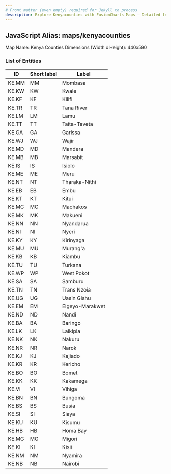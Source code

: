 ```yaml
---
# Front matter (even empty) required for Jekyll to process
description: Explore Kenyacounties with FusionCharts Maps – Detailed features for seamless integration. Try now & enhance your data visualization today! 
---
```


## JavaScript Alias: maps/kenyacounties

Map Name: Kenya Counties
Dimensions (Width x Height): 440x590

### List of Entities

ID | Short label | Label
---|---|---|
KE.MM|MM|Mombasa
KE.KW|KW|Kwale
KE.KF|KF|Kilifi
KE.TR|TR|Tana River
KE.LM|LM|Lamu
KE.TT|TT|Taita-Taveta
KE.GA|GA|Garissa
KE.WJ|WJ|Wajir
KE.MD|MD|Mandera
KE.MB|MB|Marsabit
KE.IS|IS|Isiolo
KE.ME|ME|Meru
KE.NT|NT|Tharaka-Nithi
KE.EB|EB|Embu
KE.KT|KT|Kitui
KE.MC|MC|Machakos
KE.MK|MK|Makueni
KE.NN|NN|Nyandarua
KE.NI|NI|Nyeri
KE.KY|KY|Kirinyaga
KE.MU|MU|Murang'a
KE.KB|KB|Kiambu
KE.TU|TU|Turkana
KE.WP|WP|West Pokot
KE.SA|SA|Samburu
KE.TN|TN|Trans Nzoia
KE.UG|UG|Uasin Gishu
KE.EM|EM|Elgeyo-Marakwet
KE.ND|ND|Nandi
KE.BA|BA|Baringo
KE.LK|LK|Laikipia
KE.NK|NK|Nakuru
KE.NR|NR|Narok
KE.KJ|KJ|Kajiado
KE.KR|KR|Kericho
KE.BO|BO|Bomet
KE.KK|KK|Kakamega
KE.VI|VI|Vihiga
KE.BN|BN|Bungoma
KE.BS|BS|Busia
KE.SI|SI|Siaya
KE.KU|KU|Kisumu
KE.HB|HB|Homa Bay
KE.MG|MG|Migori
KE.KI|KI|Kisii
KE.NM|NM|Nyamira
KE.NB|NB|Nairobi